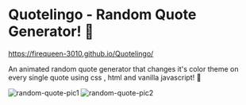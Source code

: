 # Quotelingo - Random Quote Generator! 🧐
https://firequeen-3010.github.io/Quotelingo/ 

An animated random quote generator that changes it's color theme on every single quote using css , html and  vanilla javascript!  🎉

![random-quote-pic1](https://github.com/FireQueen-3010/RandomQuoteGenerator/blob/master/RandomQuote1.jpg?raw=true)
![random-quote-pic2](https://github.com/FireQueen-3010/RandomQuoteGenerator/blob/master/randomQuote2.jpg?raw=true)

